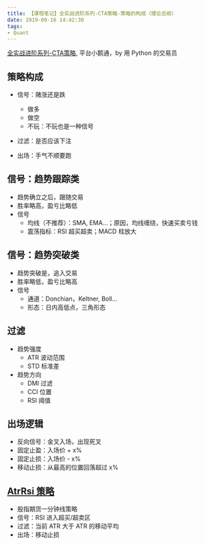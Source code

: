 ```yaml
---
title: 【课程笔记】全实战进阶系列-CTA策略-策略的构成（理论总纲）
date: 2019-09-16 14:42:30
tags:
- Quant
---
```


[全实战进阶系列-CTA策略](https://appszu5scwd6134.h5.xiaoeknow.com/), 平台小鹅通，by 用 Python 的交易员

<!-- More -->

## 策略构成

- 信号：赌涨还是跌
  - 做多
  - 做空
  - 不玩：不玩也是一种信号

- 过滤：是否应该下注

- 出场：手气不顺要跑

## 信号：趋势跟踪类

- 趋势确立之后，跟随交易
- 胜率略高，盈亏比略低
- 信号
  - 均线（不推荐）：SMA, EMA...；原因，均线缠绕，快速买卖亏钱
  - 震荡指标：RSI 超买超卖；MACD 柱放大

## 信号：趋势突破类

- 趋势突破是，追入交易
- 胜率略低，盈亏比略高
- 信号
  - 通道：Donchian，Keltner, Boll...
  - 形态：日内高低点，三角形态

## 过滤

- 趋势强度
  - ATR 波动范围
  - STD 标准差
- 趋势方向
  - DMI 过滤
  - CCI 位置
  - RSI 阈值

## 出场逻辑

- 反向信号：金叉入场，出现死叉
- 固定止盈：入场价 + x%
- 固定止损：入场价 - x%
- 移动止损：从最高的位置回落超过 x%

## [AtrRsi 策略](https://github.com/vnpy/vnpy/blob/master/vnpy/app/cta_strategy/strategies/atr_rsi_strategy.py)

- 股指期货一分钟线策略
- 信号：RSI 进入超买/超卖区
- 过滤：当前 ATR 大于 ATR 的移动平均
- 出场：移动止损